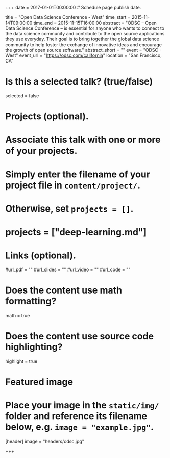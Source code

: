 +++
date = 2017-01-01T00:00:00  # Schedule page publish date.

title = "Open Data Science Conference - West"
time_start = 2015-11-14T09:00:00
time_end = 2015-11-15T16:00:00
abstract = "ODSC – Open Data Science Conference – is essential for anyone who wants to connect to the data science community and contribute to the open source applications they use everyday. Their goal is to bring together the global data science community to help foster the exchange of innovative ideas and encourage the growth of open source software."
abstract_short = ""
event = "ODSC - West"
event_url = "https://odsc.com/california"
location = "San Francisco, CA"

# Is this a selected talk? (true/false)
selected = false

# Projects (optional).
#   Associate this talk with one or more of your projects.
#   Simply enter the filename of your project file in `content/project/`.
#   Otherwise, set `projects = []`.
# projects = ["deep-learning.md"]

# Links (optional).
#url_pdf = ""
#url_slides = ""
#url_video = ""
#url_code = ""

# Does the content use math formatting?
math = true

# Does the content use source code highlighting?
highlight = true

# Featured image
# Place your image in the `static/img/` folder and reference its filename below, e.g. `image = "example.jpg"`.
[header]
image = "headers/odsc.jpg"

+++